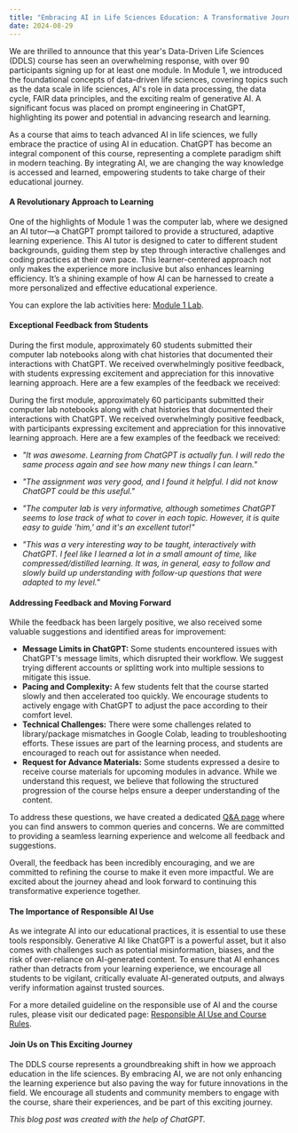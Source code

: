 ```yaml
---
title: "Embracing AI in Life Sciences Education: A Transformative Journey with the DDLS Course"
date: 2024-08-29
---
```


We are thrilled to announce that this year's Data-Driven Life Sciences (DDLS) course has seen an overwhelming response, with over 90 participants signing up for at least one module. In Module 1, we introduced the foundational concepts of data-driven life sciences, covering topics such as the data scale in life sciences, AI's role in data processing, the data cycle, FAIR data principles, and the exciting realm of generative AI. A significant focus was placed on prompt engineering in ChatGPT, highlighting its power and potential in advancing research and learning.

As a course that aims to teach advanced AI in life sciences, we fully embrace the practice of using AI in education. ChatGPT has become an integral component of this course, representing a complete paradigm shift in modern teaching. By integrating AI, we are changing the way knowledge is accessed and learned, empowering students to take charge of their educational journey.

#### A Revolutionary Approach to Learning

One of the highlights of Module 1 was the computer lab, where we designed an AI tutor—a ChatGPT prompt tailored to provide a structured, adaptive learning experience. This AI tutor is designed to cater to different student backgrounds, guiding them step by step through interactive challenges and coding practices at their own pace. This learner-centered approach not only makes the experience more inclusive but also enhances learning efficiency. It’s a shining example of how AI can be harnessed to create a more personalized and effective educational experience.

You can explore the lab activities here: [Module 1 Lab](https://ddls.aicell.io/course/ddls-2024/module-1/lab/). 

#### Exceptional Feedback from Students

During the first module, approximately 60 students submitted their computer lab notebooks along with chat histories that documented their interactions with ChatGPT. We received overwhelmingly positive feedback, with students expressing excitement and appreciation for this innovative learning approach. Here are a few examples of the feedback we received:

During the first module, approximately 60 participants submitted their computer lab notebooks along with chat histories that documented their interactions with ChatGPT. We received overwhelmingly positive feedback, with participants expressing excitement and appreciation for this innovative learning approach. Here are a few examples of the feedback we received:

- *"It was awesome. Learning from ChatGPT is actually fun. I will redo the same process again and see how many new things I can learn."*

- *"The assignment was very good, and I found it helpful. I did not know ChatGPT could be this useful."*

- *"The computer lab is very informative, although sometimes ChatGPT seems to lose track of what to cover in each topic. However, it is quite easy to guide 'him,' and it's an excellent tutor!"*

- *"This was a very interesting way to be taught, interactively with ChatGPT. I feel like I learned a lot in a small amount of time, like compressed/distilled learning. It was, in general, easy to follow and slowly build up understanding with follow-up questions that were adapted to my level."*

#### Addressing Feedback and Moving Forward

While the feedback has been largely positive, we also received some valuable suggestions and identified areas for improvement:

- **Message Limits in ChatGPT:** Some students encountered issues with ChatGPT's message limits, which disrupted their workflow. We suggest trying different accounts or splitting work into multiple sessions to mitigate this issue.
- **Pacing and Complexity:** A few students felt that the course started slowly and then accelerated too quickly. We encourage students to actively engage with ChatGPT to adjust the pace according to their comfort level.
- **Technical Challenges:** There were some challenges related to library/package mismatches in Google Colab, leading to troubleshooting efforts. These issues are part of the learning process, and students are encouraged to reach out for assistance when needed.
- **Request for Advance Materials:** Some students expressed a desire to receive course materials for upcoming modules in advance. While we understand this request, we believe that following the structured progression of the course helps ensure a deeper understanding of the content.

To address these questions, we have created a dedicated [Q&A page](https://ddls.aicell.io/course/ddls-2024/module-1/qa/) where you can find answers to common queries and concerns. We are committed to providing a seamless learning experience and welcome all feedback and suggestions.

Overall, the feedback has been incredibly encouraging, and we are committed to refining the course to make it even more impactful. We are excited about the journey ahead and look forward to continuing this transformative experience together.

#### The Importance of Responsible AI Use

As we integrate AI into our educational practices, it is essential to use these tools responsibly. Generative AI like ChatGPT is a powerful asset, but it also comes with challenges such as potential misinformation, biases, and the risk of over-reliance on AI-generated content. To ensure that AI enhances rather than detracts from your learning experience, we encourage all students to be vigilant, critically evaluate AI-generated outputs, and always verify information against trusted sources.

For a more detailed guideline on the responsible use of AI and the course rules, please visit our dedicated page: [Responsible AI Use and Course Rules](https://ddls.aicell.io/post/responsible-ai/).

#### Join Us on This Exciting Journey

The DDLS course represents a groundbreaking shift in how we approach education in the life sciences. By embracing AI, we are not only enhancing the learning experience but also paving the way for future innovations in the field. We encourage all students and community members to engage with the course, share their experiences, and be part of this exciting journey.

*This blog post was created with the help of ChatGPT.*
